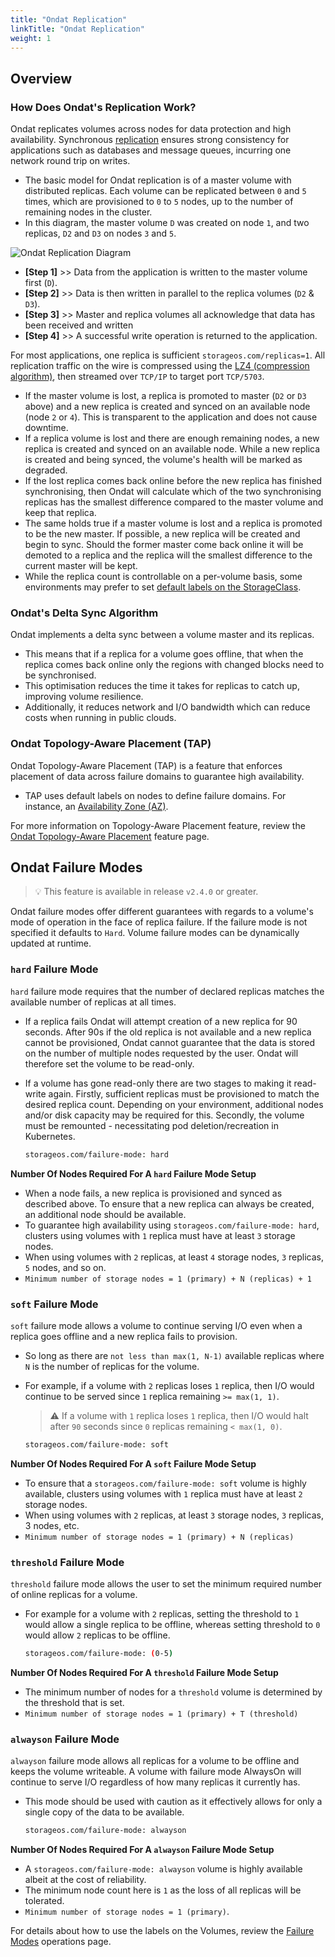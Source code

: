 ```yaml
---
title: "Ondat Replication"
linkTitle: "Ondat Replication"
weight: 1
---
```


## Overview 

### How Does Ondat's Replication Work?

Ondat replicates volumes across nodes for data protection and high availability. Synchronous [replication](https://en.wikipedia.org/wiki/Replication_%28computing%29) ensures strong consistency for applications such as databases and message queues, incurring one network round trip on writes.
- The basic model for Ondat replication is of a master volume with distributed replicas. Each volume can be replicated between `0` and `5` times, which are provisioned to `0` to `5` nodes, up to the number of remaining nodes in the cluster.
- In this diagram, the master volume `D` was created on node `1`, and two replicas, `D2` and `D3` on nodes `3` and `5`.

![Ondat Replication Diagram](/images/docs/concepts/high-availability.png)

- **[Step 1]** >> Data from the application is written to the master volume first (`D`).
- **[Step 2]** >> Data is then written in parallel to the replica volumes (`D2` & `D3`).
- **[Step 3]** >> Master and replica volumes all acknowledge that data has been received and written
- **[Step 4]** >> A successful write operation is returned to the application.

For most applications, one replica is sufficient `storageos.com/replicas=1`. All replication traffic on the wire is compressed using the [LZ4 (compression algorithm)](https://en.wikipedia.org/wiki/LZ4_%28compression_algorithm%29), then streamed over `TCP/IP` to target port `TCP/5703`.
- If the master volume is lost, a replica is promoted to master (`D2` or `D3` above) and a new replica is created and synced on an available node (node `2` or `4`). This is transparent to the application and does not cause downtime.
- If a replica volume is lost and there are enough remaining nodes, a new replica is created and synced on an available node. While a new replica is created and being synced, the volume's health will be marked as degraded.
- If the lost replica comes back online before the new replica has finished synchronising, then Ondat will calculate which of the two synchronising replicas has the smallest difference compared to the master volume and keep that replica. 
- The same holds true if a master volume is lost and a replica is promoted to be the new master. If possible, a new replica will be created and begin to sync. Should the former master come back online it will be demoted to a replica and the replica will the smallest difference to the current master will be kept.
- While the replica count is controllable on a per-volume basis, some environments may prefer to set [default labels on the StorageClass](/docs/concepts/labels).

### Ondat's Delta Sync Algorithm

Ondat implements a delta sync between a volume master and its replicas. 
- This means that if a replica for a volume goes offline, that when the replica comes back online only the regions with changed blocks need to be synchronised.
- This optimisation reduces the time it takes for replicas to catch up, improving volume resilience.
- Additionally, it reduces network and I/O bandwidth which can reduce costs when running in public clouds.

### Ondat Topology-Aware Placement (TAP)

Ondat Topology-Aware Placement (TAP) is a feature that enforces placement of data across failure domains to guarantee high availability.
- TAP uses default labels on nodes to define failure domains. For instance, an [Availability Zone (AZ)](https://docs.aws.amazon.com/AWSEC2/latest/UserGuide/using-regions-availability-zones.html). 

For more information on Topology-Aware Placement feature, review the [Ondat Topology-Aware Placement](/docs/concepts/tap) feature page.

## Ondat Failure Modes

> 💡 This feature is available in release `v2.4.0` or greater.

Ondat failure modes offer different guarantees with regards to a volume's mode of operation in the face of replica failure. If the failure mode is not specified it defaults to `Hard`. Volume failure modes can be dynamically updated at runtime.

### `hard` Failure Mode

`hard` failure mode requires that the number of declared replicas matches the available number of replicas at all times. 
- If a replica fails Ondat will attempt creation of a new replica for 90 seconds. After 90s if the old replica is not available and a new replica cannot be provisioned, Ondat cannot guarantee that the data is stored on the number of multiple nodes requested by the user. Ondat will therefore set the volume to be read-only.
- If a volume has gone read-only there are two stages to making it read-write again. Firstly, sufficient replicas must be provisioned to match the desired replica count. Depending on your environment, additional nodes and/or disk capacity may be required for this. Secondly, the volume must be remounted - necessitating pod deletion/recreation in Kubernetes.

	```bash
	storageos.com/failure-mode: hard
	```

**Number Of Nodes Required For A `hard` Failure Mode Setup**
- When a node fails, a new replica is provisioned and synced as described above. To ensure that a new replica can always be created, an additional node should be available. 
- To guarantee high availability using `storageos.com/failure-mode: hard`, clusters using volumes with `1` replica must have at least `3` storage nodes. 
- When using volumes with `2` replicas, at least `4` storage nodes, `3` replicas, `5` nodes, and so on.
- `Minimum number of storage nodes = 1 (primary) + N (replicas) + 1`

### `soft` Failure Mode

`soft` failure mode allows a volume to continue serving I/O even when a replica goes offline and a new replica fails to provision. 
- So long as there are `not less than max(1, N-1)` available replicas where `N` is the number of replicas for the volume.
- For example, if a volume with `2` replicas loses `1` replica, then I/O would continue to be served since `1` replica remaining `>= max(1, 1)`. 
    > ⚠️ If a volume with `1` replica loses `1` replica, then I/O would halt after `90` seconds since `0`
replicas remaining `< max(1, 0)`.

	```bash
	storageos.com/failure-mode: soft
	```

**Number Of Nodes Required For A `soft` Failure Mode Setup**
- To ensure that a `storageos.com/failure-mode: soft` volume is highly available, clusters using volumes with `1` replica must have at least `2` storage nodes. 
- When using volumes with `2` replicas, at least `3` storage nodes, `3` replicas, 3 nodes, etc.
- `Minimum number of storage nodes = 1 (primary) + N (replicas)`

### `threshold` Failure Mode

`threshold` failure mode allows the user to set the minimum required number of online replicas for a volume. 
- For example for a volume with `2` replicas, setting the threshold to `1` would allow a single replica to be offline, whereas setting threshold to `0` would allow `2` replicas to be offline.

	```bash
	storageos.com/failure-mode: (0-5)
	```

**Number Of Nodes Required For A `threshold` Failure Mode Setup**
- The minimum number of nodes for a `threshold` volume is determined by the threshold that is set.
- `Minimum number of storage nodes = 1 (primary) + T (threshold)`

### `alwayson` Failure Mode

`alwayson` failure mode allows all replicas for a volume to be offline and keeps the volume writeable. A volume with failure mode AlwaysOn will continue to serve I/O regardless of how many replicas it currently has.
- This mode should be used with caution as it effectively allows for only a single copy of the data to be available.

	```bash
	storageos.com/failure-mode: alwayson
	```

**Number Of Nodes Required For A `alwayson` Failure Mode Setup**
- A `storageos.com/failure-mode: alwayson` volume is highly available albeit at the cost of reliability.
- The minimum node count here is `1` as the loss of all replicas will be tolerated.
- `Minimum number of storage nodes = 1 (primary)`.

For details about how to use the labels on the Volumes, review the [Failure Modes](/docs/operations/failure-modes) operations page.
